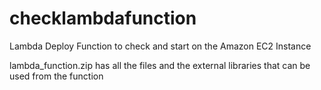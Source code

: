 # checklambdafunction
Lambda Deploy Function to check and start on the Amazon EC2 Instance

lambda_function.zip has all the files and the external libraries that can be used from the function
